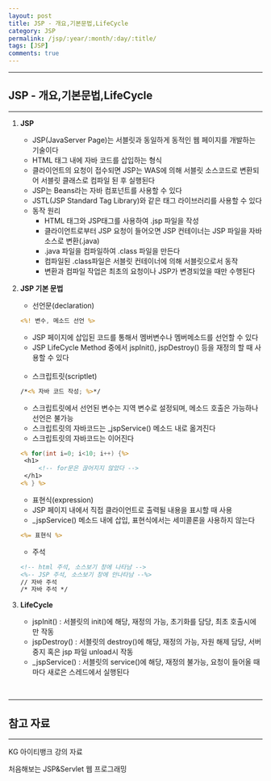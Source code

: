 ```yaml
---
layout: post
title: JSP - 개요,기본문법,LifeCycle
category: JSP
permalink: /jsp/:year/:month/:day/:title/
tags: [JSP]
comments: true
---
```


---

## JSP - 개요,기본문법,LifeCycle

---

1. **JSP**

   - JSP(JavaServer Page)는 서블릿과 동일하게 동적인 웹 페이지를 개발하는 기술이다
   - HTML 태그 내에 자바 코드를 삽입하는 형식
   - 클라이언트의 요청이 접수되면 JSP는 WAS에 의해 서블릿 소스코드로 변환되어 서블릿 클래스로 컴파일 된 후 실행된다
   - JSP는 Beans라는 자바 컴포넌트를 사용할 수 있다
   - JSTL(JSP Standard Tag Library)와 같은 태그 라이브러리를 사용할 수 있다
   - 동작 원리
     - HTML 태그와 JSP태그를 사용하여 .jsp 파일을 작성
     - 클라이언트로부터 JSP 요청이 들어오면 JSP 컨테이너는 JSP 파일을 자바 소스로 변환(.java)
     - .java 파일을 컴파일하여 .class 파일을 만든다
     - 컴파일된 .class파일은 서블릿 컨테이너에 의해 서블릿으로서 동작
     - 변환과 컴파일 작업은 최초의 요청이나 JSP가 변경되었을 때만 수행된다

2. **JSP 기본 문법**

   - 선언문(declaration)

   ```jsp
   <%! 변수, 메소드 선언 %>
   ```

   - JSP 페이지에 삽입된 코드를 통해서 멤버변수나 멤버메소드를 선언할 수 있다
   - JSP LifeCycle Method 중에서 jspInit(), jspDestroy() 등을 재정의 할 때 사용할 수 있다

   <br>

   - 스크립트릿(scriptlet)

   ```jsp
   /*<% 자바 코드 작성; %>*/
   ```

   - 스크립트릿에서 선언된 변수는 지역 변수로 설정되며, 메소드 호출은 가능하나 선언은 불가능
   - 스크립트릿의 자바코드는 \_jspService() 메소드 내로 옮겨진다
   - 스크립트릿의 자바코드는 이어진다

   ```jsp
   <% for(int i=0; i<10; i++) {%>
   	<h1>
        <!-- for문은 끊어지지 않았다 -->
   	</h1>
   <% } %>
   ```

   - 표현식(expression)
   - JSP 페이지 내에서 직접 클라이언트로 출력될 내용을 표시할 때 사용
   - \_jspService() 메소드 내에 삽입, 표현식에서는 세미콜론을 사용하지 않는다

   ```jsp
   <%= 표현식 %>
   ```

   - 주석

   ```jsp
   <!-- html 주석, 소스보기 창에 나타남 -->
   <%-- JSP 주석, 소스보기 창에 안나타남 --%>
   // 자바 주석
   /* 자바 주석 */
   ```

3. **LifeCycle**

   - jspInit() : 서블릿의 init()에 해당, 재정의 가능, 초기화를 담당, 최초 호출시에만 작동
   - jspDestroy() : 서블릿의 destroy()에 해당, 재정의 가능, 자원 해제 담당, 서버 중지 혹은 jsp 파일 unload시 작동
   - \_jspService() : 서블릿의 service()에 해당, 재정의 불가능, 요청이 들어올 때마다 새로은 스레드에서 실행된다

<br>

---

## 참고 자료

---

KG 아이티뱅크 강의 자료

처음해보는 JSP&Servlet 웹 프로그래밍
